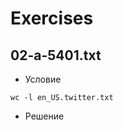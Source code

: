 # Exercises
## 02-a-5401.txt
- Условие
```{r, engine='bash', some_function}
wc -l en_US.twitter.txt
```


- Решение